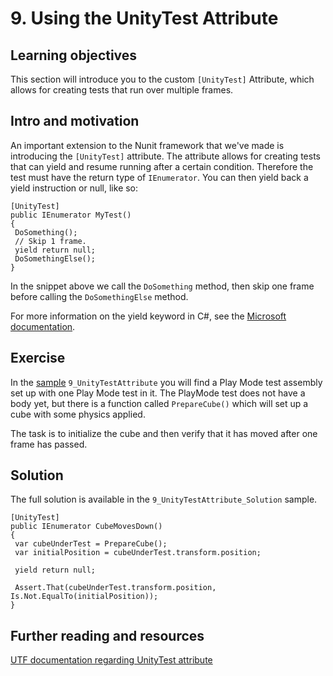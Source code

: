 # 9\. Using the UnityTest Attribute

## Learning objectives

This section will introduce you to the custom `[UnityTest]` Attribute, which allows for creating tests that run over multiple frames.

## Intro and motivation

An important extension to the Nunit framework that we've made is introducing the `[UnityTest]` attribute. The attribute allows for creating tests that can yield and resume running after a certain condition. Therefore the test must have the return type of `IEnumerator`. You can then yield back a yield instruction or null, like so:  
  
```
[UnityTest]
public IEnumerator MyTest()
{
 DoSomething();
 // Skip 1 frame.
 yield return null;
 DoSomethingElse();
}
```
  
In the snippet above we call the `DoSomething` method, then skip one frame before calling the `DoSomethingElse` method.  
  
For more information on the yield keyword in C#, see the [Microsoft documentation](https://docs.microsoft.com/en-us/dotnet/csharp/language-reference/keywords/yield).

## Exercise

In the [sample](./welcome.md#import-samples) `9_UnityTestAttribute` you will find a Play Mode test assembly set up with one Play Mode test in it. The PlayMode test does not have a body yet, but there is a function called `PrepareCube()` which will set up a cube with some physics applied.  
  
The task is to initialize the cube and then verify that it has moved after one frame has passed.

## Solution

The full solution is available in the `9_UnityTestAttribute_Solution` sample.  
  
```
[UnityTest]
public IEnumerator CubeMovesDown()
{
 var cubeUnderTest = PrepareCube();
 var initialPosition = cubeUnderTest.transform.position;

 yield return null;

 Assert.That(cubeUnderTest.transform.position, Is.Not.EqualTo(initialPosition));
}
```

## Further reading and resources

[UTF documentation regarding UnityTest attribute](https://docs.unity3d.com/Packages/com.unity.test-framework@1.1/manual/reference-attribute-unitytest.html)

